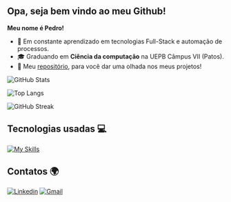
## Opa, seja bem vindo ao meu Github!

**Meu nome é Pedro!**

- 🔎 Em constante aprendizado em tecnologias Full-Stack e automação de processos.
- 🎓 Graduando em **Ciência da computação** na UEPB Câmpus VII (Patos).
- 📖 Meu [repositório](https://github.com/PedroHON410?tab=repositories), para você dar uma olhada nos meus projetos!
  

![GitHub Stats](https://github-readme-stats.vercel.app/api?username=PedroHON410&show_icons=true&theme=tokyonight&hide_title=true)

![Top Langs](https://github-readme-stats.vercel.app/api/top-langs/?username=PedroHON410&layout=compact&theme=tokyonight)

![GitHub Streak](https://github-readme-streak-stats.herokuapp.com/?user=PedroHON410&theme=tokyonight)

## Tecnologias usadas 💻

[![My Skills](https://skillicons.dev/icons?i=html,css,js,react,nodejs,java,python,tailwind,git)](https://skillicons.dev)

## Contatos 🌍

[![Linkedin](https://skillicons.dev/icons?i=linkedin)](https://www.linkedin.com/in/pedro-henrique-539266268/)  [![Gmail](https://skillicons.dev/icons?i=gmail)](mailto:pedro.hon200511@gmail.com)
